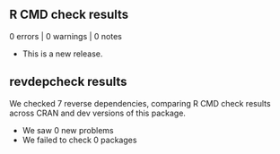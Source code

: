 ## R CMD check results

0 errors | 0 warnings | 0 notes

* This is a new release.

## revdepcheck results

We checked 7 reverse dependencies, comparing R CMD check results across CRAN and dev versions of this package.

* We saw 0 new problems
* We failed to check 0 packages
